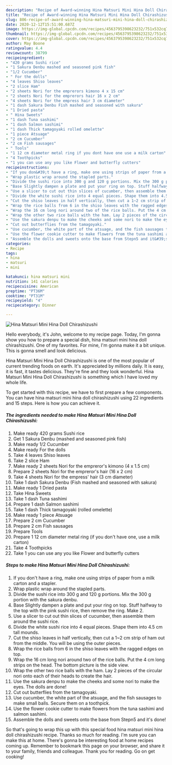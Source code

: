 ```yaml
---
description: "Recipe of Award-winning Hina Matsuri Mini Hina Doll Chirashizushi"
title: "Recipe of Award-winning Hina Matsuri Mini Hina Doll Chirashizushi"
slug: 806-recipe-of-award-winning-hina-matsuri-mini-hina-doll-chirashizushi
date: 2020-12-12T15:51:00.687Z
image: https://img-global.cpcdn.com/recipes/4563795398623232/751x532cq70/hina-matsuri-mini-hina-doll-chirashizushi-recipe-main-photo.jpg
thumbnail: https://img-global.cpcdn.com/recipes/4563795398623232/751x532cq70/hina-matsuri-mini-hina-doll-chirashizushi-recipe-main-photo.jpg
cover: https://img-global.cpcdn.com/recipes/4563795398623232/751x532cq70/hina-matsuri-mini-hina-doll-chirashizushi-recipe-main-photo.jpg
author: May Boone
ratingvalue: 4.4
reviewcount: 38799
recipeingredient:
- "420 grams Sushi rice"
- "1 Sakura Denbu mashed and seasoned pink fish"
- "1/2 Cucumber"
- " For the dolls"
- "4 leaves Shiso leaves"
- "2 slice Ham"
- "2 sheets Nori for the emprerors kimono 4 x 15 cm"
- "2 sheets Nori for the emprerors hair 16 x 2 cm"
- "4 sheets Nori for the empress hair 3 cm diameter"
- "1 dash Sakura Denbu Fish mashed and seasoned with sakura"
- "1 Dried pasta"
- " Hina Sweets"
- "1 dash Tuna sashimi"
- "1 dash Salmon sashimi"
- "1 dash Thick tamagoyaki rolled omelette"
- "1 piece Atsuage"
- "2 cm Cucumber"
- "2 cm Fish sausages"
- " Tools"
- "1 12 cm diameter metal ring if you dont have one use a milk carton"
- "4 Toothpicks"
- "1 you can use any you like Flower and butterfly cutters"
recipeinstructions:
- "If you don&#39;t have a ring, make one using strips of paper from a milk carton and a stapler."
- "Wrap plastic wrap around the stapled parts."
- "Divide the sushi rice into 300 g and 120 g portions. Mix the 300 g portion with the sakura denbu."
- "Base Slightly dampen a plate and put your ring on top. Stuff halfway to the top with the pink sushi rice, then remove the ring. Make 2."
- "Use a slicer to cut out thin slices of cucumber, then assemble them around the sushi rice."
- "Divide the white sushi rice into 4 equal pieces. Shape them into 4.5 cm tall mounds."
- "Cut the shiso leaves in half vertically, then cut a 1~2 cm strip of ham out from the middle. You will be using the outer pieces."
- "Wrap the rice balls from 6 in the shiso leaves with the ragged edges on top."
- "Wrap the 16 cm long nori around two of the rice balls. Put the 4 cm long strips on the head. The bottom picture is the side view."
- "Wrap the other two rice balls with the ham. Lay 2 pieces of the circular nori onto each of their heads to create the hair."
- "Use the sakura denpu to make the cheeks and some nori to make the eyes. The dolls are done!"
- "Cut out butterflies from the tamagoyaki."
- "Use cucumber, the white part of the atsuage, and the fish sausages to make small balls. Secure them on a toothpick."
- "Use the flower cookie cutter to make flowers from the tuna sashimi and salmon sashimi."
- "Assemble the dolls and sweets onto the base from Stepn5 and it&#39;s done!"
categories:
- Recipe
tags:
- hina
- matsuri
- mini

katakunci: hina matsuri mini 
nutrition: 141 calories
recipecuisine: American
preptime: "PT36M"
cooktime: "PT31M"
recipeyield: "4"
recipecategory: Dinner

---
```



![Hina Matsuri Mini Hina Doll Chirashizushi](https://img-global.cpcdn.com/recipes/4563795398623232/751x532cq70/hina-matsuri-mini-hina-doll-chirashizushi-recipe-main-photo.jpg)

Hello everybody, it's John, welcome to my recipe page. Today, I'm gonna show you how to prepare a special dish, hina matsuri mini hina doll chirashizushi. One of my favorites. For mine, I'm gonna make it a bit unique. This is gonna smell and look delicious.

Hina Matsuri Mini Hina Doll Chirashizushi is one of the most popular of current trending foods on earth. It's appreciated by millions daily. It is easy, it is fast, it tastes delicious. They're fine and they look wonderful. Hina Matsuri Mini Hina Doll Chirashizushi is something which I have loved my whole life.




To get started with this recipe, we have to first prepare a few components. You can have hina matsuri mini hina doll chirashizushi using 22 ingredients and 15 steps. Here is how you can achieve it.

<!--inarticleads1-->

##### The ingredients needed to make Hina Matsuri Mini Hina Doll Chirashizushi:

1. Make ready 420 grams Sushi rice
1. Get 1 Sakura Denbu (mashed and seasoned pink fish)
1. Make ready 1/2 Cucumber
1. Make ready  For the dolls
1. Take 4 leaves Shiso leaves
1. Take 2 slice Ham
1. Make ready 2 sheets Nori for the empreror&#39;s kimono (4 x 1.5 cm)
1. Prepare 2 sheets Nori for the empreror&#39;s hair (16 x 2 cm)
1. Take 4 sheets Nori for the empress&#39; hair (3 cm diameter)
1. Take 1 dash Sakura Denbu (Fish mashed and seasoned with sakura)
1. Make ready 1 Dried pasta
1. Take  Hina Sweets
1. Take 1 dash Tuna sashimi
1. Prepare 1 dash Salmon sashimi
1. Take 1 dash Thick tamagoyaki (rolled omelette)
1. Make ready 1 piece Atsuage
1. Prepare 2 cm Cucumber
1. Prepare 2 cm Fish sausages
1. Prepare  Tools
1. Prepare 1 12 cm diameter metal ring (if you don&#39;t have one, use a milk carton)
1. Take 4 Toothpicks
1. Take 1 you can use any you like Flower and butterfly cutters




<!--inarticleads2-->

##### Steps to make Hina Matsuri Mini Hina Doll Chirashizushi:

1. If you don&#39;t have a ring, make one using strips of paper from a milk carton and a stapler.
1. Wrap plastic wrap around the stapled parts.
1. Divide the sushi rice into 300 g and 120 g portions. Mix the 300 g portion with the sakura denbu.
1. Base Slightly dampen a plate and put your ring on top. Stuff halfway to the top with the pink sushi rice, then remove the ring. Make 2.
1. Use a slicer to cut out thin slices of cucumber, then assemble them around the sushi rice.
1. Divide the white sushi rice into 4 equal pieces. Shape them into 4.5 cm tall mounds.
1. Cut the shiso leaves in half vertically, then cut a 1~2 cm strip of ham out from the middle. You will be using the outer pieces.
1. Wrap the rice balls from 6 in the shiso leaves with the ragged edges on top.
1. Wrap the 16 cm long nori around two of the rice balls. Put the 4 cm long strips on the head. The bottom picture is the side view.
1. Wrap the other two rice balls with the ham. Lay 2 pieces of the circular nori onto each of their heads to create the hair.
1. Use the sakura denpu to make the cheeks and some nori to make the eyes. The dolls are done!
1. Cut out butterflies from the tamagoyaki.
1. Use cucumber, the white part of the atsuage, and the fish sausages to make small balls. Secure them on a toothpick.
1. Use the flower cookie cutter to make flowers from the tuna sashimi and salmon sashimi.
1. Assemble the dolls and sweets onto the base from Stepn5 and it&#39;s done!




So that's going to wrap this up with this special food hina matsuri mini hina doll chirashizushi recipe. Thanks so much for reading. I'm sure you can make this at home. There's gonna be interesting food at home recipes coming up. Remember to bookmark this page on your browser, and share it to your family, friends and colleague. Thank you for reading. Go on get cooking!
